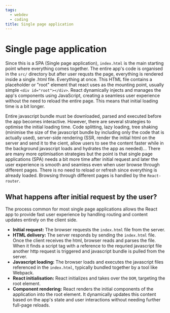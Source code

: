```yaml
---
tags:
  - webdev
  - coding
title: Single page application
---
```


# Single page application

Since this is a SPA (Single page application), `index.html` is the main starting point where everything comes together. The entire app's code is organised in the `src/` directory but after user requsts the page, everything is rendered inside a single .html file. Everything at once. This HTML file contains a placeholder or "root" element that react uses as the mounting point, usually simple `<div id="root"></div>`. React dynamically injects and manages the app's components using JavaScript, creating a seamless user experience without the need to reload the entire page. This means that initial loading time is a bit longer.

Entire javascript bundle must be downloaded, parsed and executed before the app becomes interactive. However, there are several strategies to optimise the initial loading time. Code splitting, lazy loading, tree shaking (minimise the size of the javascript bundle by including only the code that is actually used), server-side rendering (SSR, render the initial html on the server and send it to the cient, allow users to see the content faster while in the background javascript loads and hydrates the app as needed)... There are many more optimisation strategies but the point is that single page applications (SPA) needs a bit more time after initial request and later the user experience is smooth and seamless even when user browse through different pages. There is no need to reload or refresh since everything is already loaded. Browsing through different pages is handled by the `React-router`.

## What happens after initial request by the user?

The process common for most single page applications allows the React app to provide fast user experience by handling routing and content updates entirely on the client side.

- **Initial request:** The browser requests the `index.html` file from the server.
- **HTML delivery:** The server responds by sending the `index.html` file. Once the client receives the html, browser reads and parses the file. When it finds a script tag with a reference to the requried javascript file another http request is triggered and javascript bundle is pulled from the server.
- **Javascript loading:** The browser loads and executes the javascript files referenced in the `index.html`, typically bundled together by a tool like Webpack.
- **React initialisation:** React initializes and takes over the `DOM`, targeting the root element.
- **Component rendering:** React renders the initial components of the application into the root element. It dynamically updates this content based on the app's state and user interactions without needing further full-page reloads.
